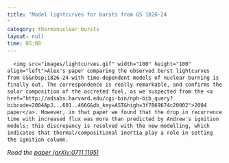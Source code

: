 ```yaml
---
title: "Model lightcurves for bursts from GS 1826-24
"
category: thermonuclear bursts
layout: null
time: 05:08
---
```

<!-- converted from blosxom format post using convert.pl dkg 22.1.2022 -->
<!-- created by convert.pl on Mon Jan 30 23:09:41 EST 2012 -->
<!-- converted from ../2007/11/model-lightcurves-for-bursts-from-gs.html -->
<!-- Post timestamp Friday, November 09, 2007 3:08 PM -->
<!-- touch -t 200711091508 -->
<!-- Labels: 2007, papers, thermonuclear bursts -->
      <img src="images/lightcurves.gif" width="100" height="100" align="left">Alex's paper comparing the observed burst lightcurves from GS&nbsp;1826-24 with time-dependent models of nuclear burning is finally out. The correspondence is really remarkable, and confirms the solar composition of the accreted fuel, as we suspected from the <a href="http://adsabs.harvard.edu/cgi-bin/nph-bib_query?bibcode=2004ApJ...601..466G&db_key=AST&high=3f7869674c20002">2004 paper</a>. However, in that paper we found that the drop in recurrence time with increased flux was more than predicted by Andrew's ignition models; this discrepancy is resolved with the new modelling, which indicates that thermal/compositional inertia play a role in setting the ignition column.
<p>
<em>Read the <a href="http://arxiv.org/abs/0711.1195">paper (arXiv:0711.1195)</a></em>
